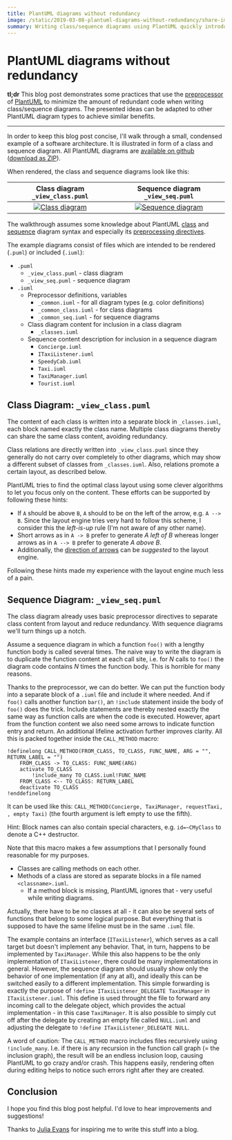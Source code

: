 ```yaml
---
title: PlantUML diagrams without redundancy
image: /static/2019-03-08-plantuml-diagrams-without-redundancy/share-image.png
summary: Writing class/sequence diagrams using PlantUML quickly introduces redundant code. This post demonstrates preprocessor techniques to avoid redundancy and make extensive diagrams feasible.
---
```


# PlantUML diagrams without redundancy

**tl;dr** This blog post demonstrates some practices that use the [preprocessor](http://plantuml.com/preprocessing) of [PlantUML](http://plantuml.com) to minimize the amount of redundant code when writing class/sequence diagrams. The presented ideas can be adapted to other PlantUML diagram types to achieve similar benefits.

-----

In order to keep this blog post concise, I'll walk through a small, condensed example of a software architecture. It is illustrated in form of a class and sequence diagram. All PlantUML diagrams are [available on github](https://github.com/zimtkeks/zimtkeks.github.io/tree/master/static/2019-03-08-plantuml-diagrams-without-redundancy) ([download as ZIP](https://kinolien.github.io/gitzip/?download=https://github.com/zimtkeks/zimtkeks.github.io/tree/master/static/2019-03-08-plantuml-diagrams-without-redundancy)).

When rendered, the class and sequence diagrams look like this:

| Class diagram `_view_class.puml` | Sequence diagram `_view_seq.puml` |
|:-:|:-:|
| <a href="../../../../static/2019-03-08-plantuml-diagrams-without-redundancy/view_class.png"><img src="../../../../static/2019-03-08-plantuml-diagrams-without-redundancy/view_class.png" alt="Class diagram" style="max-height: 360px; width: auto"/></a> | <a href="../../../../static/2019-03-08-plantuml-diagrams-without-redundancy/view_seq.png"><img src="../../../../static/2019-03-08-plantuml-diagrams-without-redundancy/view_seq.png" alt="Sequence diagram" style="max-height: 360px; width: auto"/></a> |

The walkthrough assumes some knowledge about PlantUML [class](http://plantuml.com/class-diagram) and [sequence](http://plantuml.com/sequence-diagram) diagram syntax and especially its [preprocessing directives](http://plantuml.com/preprocessing).

The example diagrams consist of files which are intended to be rendered (`.puml`) or included (`.iuml`):

+ `.puml`
    + `_view_class.puml` - class diagram
    + `_view_seq.puml` - sequence diagram
+ `.iuml`
    + Preprocessor definitions, variables
        + `_common.iuml` - for all diagram types (e.g. color definitions)
        + `_common_class.iuml` - for class diagrams
        + `_common_seq.iuml` - for sequence diagrams
    + Class diagram content for inclusion in a class diagram
        + `_classes.iuml`
    + Sequence content description for inclusion in a sequence diagram
        + `Concierge.iuml`
        + `ITaxiListener.iuml`
        + `SpeedyCab.iuml`
        + `Taxi.iuml`
        + `TaxiManager.iuml`
        + `Tourist.iuml`


## Class Diagram: `_view_class.puml`

The content of each class is written into a separate block in `_classes.iuml`, each block named exactly the class name. Multiple class diagrams thereby can share the same class content, avoiding redundancy.

Class relations are directly written into `_view_class.puml` since they generally do not carry over completely to other diagrams, which may show a different subset of classes from `_classes.iuml`. Also, relations promote a certain layout, as described below.

PlantUML tries to find the optimal class layout using some clever algorithms to let you focus only on the content. These efforts can be supported by following these hints:

+ If `A` should be above `B`, `A` should to be on the left of the arrow, e.g. `A --> B`. Since the layout engine tries very hard to follow this scheme, I consider this the *left-is-up* rule (I'm not aware of any other name).
+ Short arrows as in `A -> B` prefer to generate *A left of B* whereas longer arrows as in `A --> B` prefer to generate *A above B*.
+ Additionally, the [direction of arrows](http://plantuml.com/component-diagram) can be *suggested* to the layout engine.

Following these hints made my experience with the layout engine much less of a pain.

## Sequence Diagram: `_view_seq.puml`

The class diagram already uses basic preprocessor directives to separate class content from layout and reduce redundancy. With sequence diagrams we'll turn things up a notch.

Assume a sequence diagram in which a function `foo()` with a lengthy function body is called several times. The naive way to write the diagram is to duplicate the function content at each call site, i.e. for *N* calls to `foo()` the diagram code contains *N* times the function body. This is horrible for many reasons.

Thanks to the preprocessor, we can do better. We can put the function body into a separate block of a `.iuml` file and include it where needed. And if `foo()` calls another function `bar()`, an `!include` statement inside the body of `foo()` does the trick. Include statements are thereby nested exactly the same way as function calls are when the code is executed.
However, apart from the function content we also need some arrows to indicate function entry and return. An additional lifeline activation further improves clarity. All this is packed together inside the `CALL_METHOD` macro:

```
!definelong CALL_METHOD(FROM_CLASS, TO_CLASS, FUNC_NAME, ARG = "", RETURN_LABEL = "")
    FROM_CLASS -> TO_CLASS: FUNC_NAME(ARG)
    activate TO_CLASS
        !include_many TO_CLASS.iuml!FUNC_NAME
    FROM_CLASS <-- TO_CLASS: RETURN_LABEL
    deactivate TO_CLASS
!enddefinelong
```

It can be used like this: `CALL_METHOD(Concierge, TaxiManager, requestTaxi, , empty Taxi)` (the fourth argument is left empty to use the fifth).

Hint: Block names can also contain special characters, e.g. `id=~CMyClass` to denote a C++ destructor.

Note that this macro makes a few assumptions that I personally found reasonable for my purposes.

+ Classes are calling methods on each other.
+ Methods of a class are stored as separate blocks in a file named `<classname>.iuml`.
    + If a method block is missing, PlantUML ignores that - very useful while writing diagrams.

Actually, there have to be no classes at all - it can also be several sets of functions that belong to some logical purpose. But everything that is supposed to have the same lifeline must be in the same `.iuml` file.

The example contains an interface (`ITaxiListener`), which serves as a call target but doesn't implement any behavior. That, in turn, happens to be implemented by `TaxiManager`. While this also happens to be the only implementation of `ITaxiListener`, there could be many implementations in general. However, the sequence diagram should usually show only the behavior of one implementation (if any at all), and ideally this can be switched easily to a different implementation.
This simple forwarding is exactly the purpose of `!define ITaxiListener_DELEGATE TaxiManager` in `ITaxiListener.iuml`. This define is used throught the file to forward any incoming call to the delegate object, which provides the actual implementation - in this case `TaxiManager`. It is also possible to simply cut off after the delegate by creating an empty file called `NULL.iuml` and adjusting the delegate to `!define ITaxiListener_DELEGATE NULL`.

A word of caution: The `CALL_METHOD` macro includes files recursively using `!include_many`. I.e. if there is any recursion in the function call graph (= the inclusion graph), the result will be an endless inclusion loop, causing PlantUML to go crazy and/or crash. This happens easily, rendering often during editing helps to notice such errors right after they are created.

## Conclusion

I hope you find this blog post helpful. I'd love to hear improvements and suggestions!

Thanks to [Julia Evans](http://jvns.ca) for inspiring me to write this stuff into a blog.
